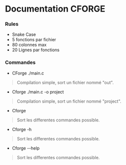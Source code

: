 # Documentation CFORGE

### Rules

- Snake Case
- 5 fonctions par fichier
- 80 colonnes max
- 20 Lignes par fonctions

### Commandes

- CForge ./main.c
> Compilation simple, sort un fichier nommé "out".

- Cforge ./main.c -o project
> Compilation simple, sort un fichier nommé "project".

- Cforge
> Sort les differentes commandes possible.

- Cforge -h
> Sort les differentes commandes possible.

- Cforge --help
> Sort les differentes commandes possible.